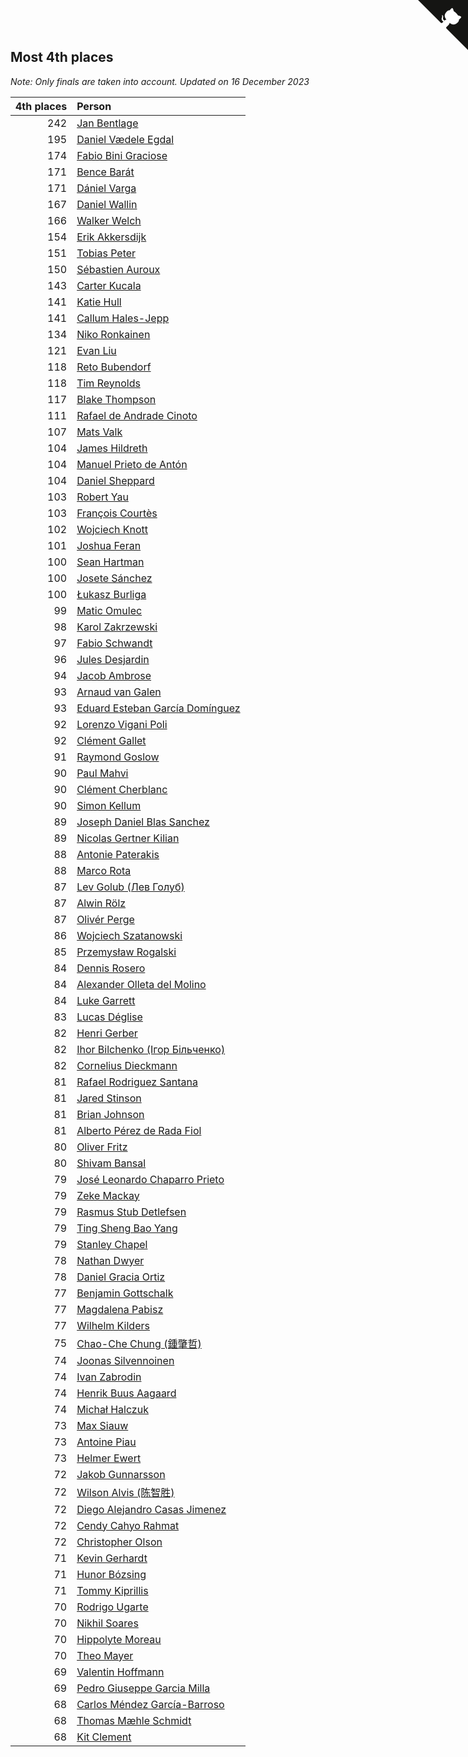 ## Most 4th places

*Note: Only finals are taken into account.*
*Updated on 16 December 2023*

| 4th places | Person |
| ---: | :--- |
| 242 | [Jan Bentlage](https://www.worldcubeassociation.org/persons/2010BENT01) |
| 195 | [Daniel Vædele Egdal](https://www.worldcubeassociation.org/persons/2013EGDA01) |
| 174 | [Fabio Bini Graciose](https://www.worldcubeassociation.org/persons/2010GRAC02) |
| 171 | [Bence Barát](https://www.worldcubeassociation.org/persons/2008BARA01) |
| 171 | [Dániel Varga](https://www.worldcubeassociation.org/persons/2008VARG01) |
| 167 | [Daniel Wallin](https://www.worldcubeassociation.org/persons/2013WALL03) |
| 166 | [Walker Welch](https://www.worldcubeassociation.org/persons/2011WELC01) |
| 154 | [Erik Akkersdijk](https://www.worldcubeassociation.org/persons/2005AKKE01) |
| 151 | [Tobias Peter](https://www.worldcubeassociation.org/persons/2014PETE03) |
| 150 | [Sébastien Auroux](https://www.worldcubeassociation.org/persons/2008AURO01) |
| 143 | [Carter Kucala](https://www.worldcubeassociation.org/persons/2015KUCA01) |
| 141 | [Katie Hull](https://www.worldcubeassociation.org/persons/2010HULL01) |
| 141 | [Callum Hales-Jepp](https://www.worldcubeassociation.org/persons/2012HALE01) |
| 134 | [Niko Ronkainen](https://www.worldcubeassociation.org/persons/2010RONK01) |
| 121 | [Evan Liu](https://www.worldcubeassociation.org/persons/2009LIUE01) |
| 118 | [Reto Bubendorf](https://www.worldcubeassociation.org/persons/2012BUBE01) |
| 118 | [Tim Reynolds](https://www.worldcubeassociation.org/persons/2005REYN01) |
| 117 | [Blake Thompson](https://www.worldcubeassociation.org/persons/2010THOM03) |
| 111 | [Rafael de Andrade Cinoto](https://www.worldcubeassociation.org/persons/2007CINO01) |
| 107 | [Mats Valk](https://www.worldcubeassociation.org/persons/2007VALK01) |
| 104 | [James Hildreth](https://www.worldcubeassociation.org/persons/2009HILD01) |
| 104 | [Manuel Prieto de Antón](https://www.worldcubeassociation.org/persons/2015ANTO04) |
| 104 | [Daniel Sheppard](https://www.worldcubeassociation.org/persons/2009SHEP01) |
| 103 | [Robert Yau](https://www.worldcubeassociation.org/persons/2009YAUR01) |
| 103 | [François Courtès](https://www.worldcubeassociation.org/persons/2008COUR01) |
| 102 | [Wojciech Knott](https://www.worldcubeassociation.org/persons/2011KNOT01) |
| 101 | [Joshua Feran](https://www.worldcubeassociation.org/persons/2011FERA01) |
| 100 | [Sean Hartman](https://www.worldcubeassociation.org/persons/2016HART02) |
| 100 | [Josete Sánchez](https://www.worldcubeassociation.org/persons/2015SANC18) |
| 100 | [Łukasz Burliga](https://www.worldcubeassociation.org/persons/2013BURL01) |
| 99 | [Matic Omulec](https://www.worldcubeassociation.org/persons/2010OMUL02) |
| 98 | [Karol Zakrzewski](https://www.worldcubeassociation.org/persons/2014ZAKR01) |
| 97 | [Fabio Schwandt](https://www.worldcubeassociation.org/persons/2014SCHW02) |
| 96 | [Jules Desjardin](https://www.worldcubeassociation.org/persons/2010DESJ01) |
| 94 | [Jacob Ambrose](https://www.worldcubeassociation.org/persons/2010AMBR01) |
| 93 | [Arnaud van Galen](https://www.worldcubeassociation.org/persons/2006GALE01) |
| 93 | [Eduard Esteban García Domínguez](https://www.worldcubeassociation.org/persons/2011EDUA01) |
| 92 | [Lorenzo Vigani Poli](https://www.worldcubeassociation.org/persons/2007POLI01) |
| 92 | [Clément Gallet](https://www.worldcubeassociation.org/persons/2004GALL02) |
| 91 | [Raymond Goslow](https://www.worldcubeassociation.org/persons/2014GOSL01) |
| 90 | [Paul Mahvi](https://www.worldcubeassociation.org/persons/2012MAHV01) |
| 90 | [Clément Cherblanc](https://www.worldcubeassociation.org/persons/2014CHER05) |
| 90 | [Simon Kellum](https://www.worldcubeassociation.org/persons/2016KELL12) |
| 89 | [Joseph Daniel Blas Sanchez](https://www.worldcubeassociation.org/persons/2016SANC08) |
| 89 | [Nicolas Gertner Kilian](https://www.worldcubeassociation.org/persons/2013GERT01) |
| 88 | [Antonie Paterakis](https://www.worldcubeassociation.org/persons/2012PATE01) |
| 88 | [Marco Rota](https://www.worldcubeassociation.org/persons/2009ROTA01) |
| 87 | [Lev Golub (Лев Голуб)](https://www.worldcubeassociation.org/persons/2014HOLU01) |
| 87 | [Alwin Rölz](https://www.worldcubeassociation.org/persons/2016ROLZ01) |
| 87 | [Olivér Perge](https://www.worldcubeassociation.org/persons/2007PERG01) |
| 86 | [Wojciech Szatanowski](https://www.worldcubeassociation.org/persons/2011SZAT01) |
| 85 | [Przemysław Rogalski](https://www.worldcubeassociation.org/persons/2013ROGA02) |
| 84 | [Dennis Rosero](https://www.worldcubeassociation.org/persons/2010ROSE03) |
| 84 | [Alexander Olleta del Molino](https://www.worldcubeassociation.org/persons/2008OLLE01) |
| 84 | [Luke Garrett](https://www.worldcubeassociation.org/persons/2017GARR05) |
| 83 | [Lucas Déglise](https://www.worldcubeassociation.org/persons/2015DEGL01) |
| 82 | [Henri Gerber](https://www.worldcubeassociation.org/persons/2014GERB01) |
| 82 | [Ihor Bilchenko (Ігор Більченко)](https://www.worldcubeassociation.org/persons/2011BILC01) |
| 82 | [Cornelius Dieckmann](https://www.worldcubeassociation.org/persons/2009DIEC01) |
| 81 | [Rafael Rodriguez Santana](https://www.worldcubeassociation.org/persons/2012SANT12) |
| 81 | [Jared Stinson](https://www.worldcubeassociation.org/persons/2014STIN01) |
| 81 | [Brian Johnson](https://www.worldcubeassociation.org/persons/2013JOHN10) |
| 81 | [Alberto Pérez de Rada Fiol](https://www.worldcubeassociation.org/persons/2011FIOL01) |
| 80 | [Oliver Fritz](https://www.worldcubeassociation.org/persons/2014FRIT02) |
| 80 | [Shivam Bansal](https://www.worldcubeassociation.org/persons/2011BANS02) |
| 79 | [José Leonardo Chaparro Prieto](https://www.worldcubeassociation.org/persons/2011CHAP01) |
| 79 | [Zeke Mackay](https://www.worldcubeassociation.org/persons/2015MACK06) |
| 79 | [Rasmus Stub Detlefsen](https://www.worldcubeassociation.org/persons/2014DETL01) |
| 79 | [Ting Sheng Bao Yang](https://www.worldcubeassociation.org/persons/2008BAOY01) |
| 79 | [Stanley Chapel](https://www.worldcubeassociation.org/persons/2016CHAP04) |
| 78 | [Nathan Dwyer](https://www.worldcubeassociation.org/persons/2011DWYE02) |
| 78 | [Daniel Gracia Ortiz](https://www.worldcubeassociation.org/persons/2009ORTI01) |
| 77 | [Benjamin Gottschalk](https://www.worldcubeassociation.org/persons/2016GOTT01) |
| 77 | [Magdalena Pabisz](https://www.worldcubeassociation.org/persons/2017PABI01) |
| 77 | [Wilhelm Kilders](https://www.worldcubeassociation.org/persons/2010KILD02) |
| 75 | [Chao-Che Chung (鍾肇哲)](https://www.worldcubeassociation.org/persons/2012CHON03) |
| 74 | [Joonas Silvennoinen](https://www.worldcubeassociation.org/persons/2016SILV07) |
| 74 | [Ivan Zabrodin](https://www.worldcubeassociation.org/persons/2012ZABR01) |
| 74 | [Henrik Buus Aagaard](https://www.worldcubeassociation.org/persons/2006BUUS01) |
| 74 | [Michał Halczuk](https://www.worldcubeassociation.org/persons/2006HALC01) |
| 73 | [Max Siauw](https://www.worldcubeassociation.org/persons/2017SIAU02) |
| 73 | [Antoine Piau](https://www.worldcubeassociation.org/persons/2008PIAU01) |
| 73 | [Helmer Ewert](https://www.worldcubeassociation.org/persons/2015EWER01) |
| 72 | [Jakob Gunnarsson](https://www.worldcubeassociation.org/persons/2015GUNN01) |
| 72 | [Wilson Alvis (陈智胜)](https://www.worldcubeassociation.org/persons/2011ALVI01) |
| 72 | [Diego Alejandro Casas Jimenez](https://www.worldcubeassociation.org/persons/2014JIME05) |
| 72 | [Cendy Cahyo Rahmat](https://www.worldcubeassociation.org/persons/2010RAHM02) |
| 72 | [Christopher Olson](https://www.worldcubeassociation.org/persons/2009OLSO01) |
| 71 | [Kevin Gerhardt](https://www.worldcubeassociation.org/persons/2013GERH01) |
| 71 | [Hunor Bózsing](https://www.worldcubeassociation.org/persons/2009BOZS01) |
| 71 | [Tommy Kiprillis](https://www.worldcubeassociation.org/persons/2014KIPR01) |
| 70 | [Rodrigo Ugarte](https://www.worldcubeassociation.org/persons/2015UGAR01) |
| 70 | [Nikhil Soares](https://www.worldcubeassociation.org/persons/2015SOAR01) |
| 70 | [Hippolyte Moreau](https://www.worldcubeassociation.org/persons/2008MORE02) |
| 70 | [Theo Mayer](https://www.worldcubeassociation.org/persons/2012MAYE01) |
| 69 | [Valentin Hoffmann](https://www.worldcubeassociation.org/persons/2011HOFF02) |
| 69 | [Pedro Giuseppe Garcia Milla](https://www.worldcubeassociation.org/persons/2016MILL07) |
| 68 | [Carlos Méndez García-Barroso](https://www.worldcubeassociation.org/persons/2010GARC02) |
| 68 | [Thomas Mæhle Schmidt](https://www.worldcubeassociation.org/persons/2013SCHM02) |
| 68 | [Kit Clement](https://www.worldcubeassociation.org/persons/2008CLEM01) |


<a href="https://github.com/jonatanklosko/wca_statistics" class="github-corner" aria-label="View source on Github"><svg width="80" height="80" viewBox="0 0 250 250" style="fill:#151513; color:#fff; position: absolute; top: 0; border: 0; right: 0;" aria-hidden="true"><path d="M0,0 L115,115 L130,115 L142,142 L250,250 L250,0 Z"></path><path d="M128.3,109.0 C113.8,99.7 119.0,89.6 119.0,89.6 C122.0,82.7 120.5,78.6 120.5,78.6 C119.2,72.0 123.4,76.3 123.4,76.3 C127.3,80.9 125.5,87.3 125.5,87.3 C122.9,97.6 130.6,101.9 134.4,103.2" fill="currentColor" style="transform-origin: 130px 106px;" class="octo-arm"></path><path d="M115.0,115.0 C114.9,115.1 118.7,116.5 119.8,115.4 L133.7,101.6 C136.9,99.2 139.9,98.4 142.2,98.6 C133.8,88.0 127.5,74.4 143.8,58.0 C148.5,53.4 154.0,51.2 159.7,51.0 C160.3,49.4 163.2,43.6 171.4,40.1 C171.4,40.1 176.1,42.5 178.8,56.2 C183.1,58.6 187.2,61.8 190.9,65.4 C194.5,69.0 197.7,73.2 200.1,77.6 C213.8,80.2 216.3,84.9 216.3,84.9 C212.7,93.1 206.9,96.0 205.4,96.6 C205.1,102.4 203.0,107.8 198.3,112.5 C181.9,128.9 168.3,122.5 157.7,114.1 C157.9,116.9 156.7,120.9 152.7,124.9 L141.0,136.5 C139.8,137.7 141.6,141.9 141.8,141.8 Z" fill="currentColor" class="octo-body"></path></svg></a><style>.github-corner:hover .octo-arm{animation:octocat-wave 560ms ease-in-out}@keyframes octocat-wave{0%,100%{transform:rotate(0)}20%,60%{transform:rotate(-25deg)}40%,80%{transform:rotate(10deg)}}@media (max-width:500px){.github-corner:hover .octo-arm{animation:none}.github-corner .octo-arm{animation:octocat-wave 560ms ease-in-out}}</style>
